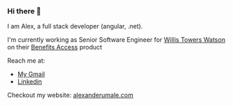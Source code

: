 ### Hi there 👋
I am Alex, a full stack developer (angular, .net).

I'm currently working as Senior Software Engineer for [Willis Towers Watson](https://www.wtwco.com/en-us) on their [Benefits Access](https://www.wtwco.com/en-us/solutions/products/benefits-access) product

Reach me at:
 - [My Gmail](mailto://alexander.umale@gmail.com)
 - [Linkedin](https://linkedin.com/in/alexanderumale)

Checkout my website: [alexanderumale.com](https://alexanderumale.com)
<!--
**alexz01/alexz01** is a ✨ _special_ ✨ repository because its `README.md` (this file) appears on your GitHub profile.

Here are some ideas to get you started:

- 🔭 I’m currently working on ...
- 🌱 I’m currently learning ...
- 👯 I’m looking to collaborate on ...
- 🤔 I’m looking for help with ...
- 💬 Ask me about ...
- 📫 How to reach me: ...
- 😄 Pronouns: ...
- ⚡ Fun fact: ...
-->
